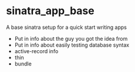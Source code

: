 sinatra_app_base
================

A base sinatra setup for a quick start writing apps

* Put in info about the guy you got the idea from
* Put in info about easily testing database syntax
* active-record info
* thin
* bundle
